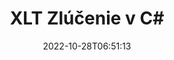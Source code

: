 ---
############################# Static ############################
layout: "auto-gen-merge"
date: 2022-10-28T06:51:13
draft: false
otherformats: ott pdf pps ppsx ppt pptx rtf tex vdx vsdm vsdx vssm vssx vstm vstx vsx

############################# Head ############################
head_title: "Zlúčiť XLT súbory v C# | XLT Zlúčenie"
head_description: "Zlúčte viacero súborov XLT do jedného súboru pomocou rozhrania API na zlučovanie dokumentov C# .NET. Zlúčiť konkrétne strany alebo rozsahy strán z rôznych dokumentov do jedného dokumentu."

############################# Header ############################
title: "XLT Zlúčenie v C#"
description: "Zlúčte XLT s niekoľkými riadkami kódu .NET."
bg_image: "https://cms.admin.containerize.com/templates/aspose/App_Themes/V3/images/bg/header1.png"
bg_overlay: false
button:
    enable: true
    icon: "fas fa-arrow-down"
    label: "Stiahnite si bezplatnú skúšobnú verziu"
    link: "https://downloads.groupdocs.com/merger/net"

############################# SubMenu ############################
submenu:
    enable: true

    left:
        img_alt: "GroupDocs.Merger for .NET"
        image: "https://cms.admin.containerize.com/templates/groupdocs/images/product-logos/90x90-noborder/groupdocs-merger-net.png"
        product: "GroupDocs.Merger"
        platform: ".NET"

    middle:
        button:

            # button loop
            - link: "https://apireference.groupdocs.com/merger/net"
              text: "Referencia API"

            # button loop
            - link: "https://github.com/groupdocs-merger"
              text: "Príklady kódov"

            # button loop
            - link: "https://products.groupdocs.app/merger/family"
              text: "Živé ukážky"

            # button loop
            - link: "https://purchase.groupdocs.com/pricing/merger/net"
              text: "Stanovenie cien"

    right:
        link_download: "https://downloads.groupdocs.com/merger"
        link_learn: "https://docs.groupdocs.com/merger/net"
        link_buy: "https://purchase.groupdocs.com"

############################# About ############################
about:
    enable: true
    title: "O GroupDocs.Merger for .NET API"
    content: |
        [GroupDocs.Merger for .NET](/sk/merger/net/) poskytuje pohodlné riešenie na zlúčenie viacerých súborov PDF, Microsoft Office (Word, Excel, PowerPoint, OneNote), OpenDocument, HTML, obrázkov a mnoho ďalších dokumentov do jedného súboru v aplikáciách .NET. GroupDocs.Merger vám ušetrí veľa námahy, pretože máte povolené zlučovať XLT dokumenty – nie je potrebné inštalovať žiadny softvér tretích strán, desktopové aplikácie alebo pluginy. Teraz je zbytočné strácať čas a spájať súbory ručne! Poslaním GroupDocs je poskytovať najlepšiu kvalitu a zjednodušiť pracovné postupy spracovania dokumentov.
        
        GroupDocs.Merger API je správnou voľbou pre podnikové riešenia, ktoré vyžadujú funkcie zlučovania súborov. Tieto rozhrania API sú dobre podporované na všetkých hlavných operačných systémoch a platformách vrátane .NET Framework, .NET Standard, .NET Core, Mono.

############################# Steps ############################
steps:
    enable: true
    title_left: "Ako zlúčiť viacero súborov XLT"
    content_left: |
        [GroupDocs.Merger for .NET](/sk/merger/net/) uľahčuje vývojárom .NET zlúčiť dva alebo viac súborov XLT v rámci ich aplikácií implementáciou niekoľko jednoduchých krokov.
        
        * Vytvorte novú inštanciu **Merger** a zadajte cestu zdrojového dokumentu ako parameter konštruktora.
        * Zavolajte **Join** triedy **Merger** a odovzdajte druhú cestu k zdrojovému dokumentu.
        * Ak chcete uložiť zlúčený dokument, zavolajte na triedu **Save** triedy **Merger**.

    title_right: "Požiadavky na systém"
    content_right: |
        Rozhrania API GroupDocs.Merger for .NET sú podporované na všetkých hlavných platformách a operačných systémoch. Pred spustením nižšie uvedeného kódu sa uistite, že máte vo svojom systéme nainštalované nasledujúce predpoklady.

        * Operačné systémy: Microsoft Windows, Linux, MacOS
        * Vývojové prostredia: Visual Studio, Xamarin, MonoDevelop
        * Rámce: .NET Framework, .NET Standard, .NET Core, Mono
        * Stiahnite si najnovšiu verziu GroupDocs.Merger for .NET z [NuGet](https://www.nuget.org/packages/groupdocs.merger)
         
    code: |
     {{% merger/additional-styles %}}
     {{< merger/code-merger title="Ako zlúčiť súbory XLT pomocou vzorového kódu C#">}}

        ```csharp    
        // Zlúčiť XLT súbory pomocou GroupDocs.Merger API
        // Okamžité zlúčenie so vstupným dokumentom XLT
        using (Merger merger = new Merger("input1.xlt"))
          {
            // Zavolajte metódu Join inštancie triedy Merger a odovzdajte druhú cestu k zdrojovému dokumentu
            merger.Join("input2.xlt");
    
            // Zavolajte metódu Save inštancie triedy Merger na uloženie zlúčeného dokumentu
            merger.Save("merged-file.xlt");
          }
        ```
     {{< /merger/code-merger >}}

############################# Demos ############################
demos:
    enable: true
    title: "Živé ukážky – online aplikácia na zlúčenie dokumentov"
    content: |
       Zlúčte hneď teraz viac ako jeden súbor XLT na webovej lokalite [GroupDocs.Merger Live Demos](https://products.groupdocs.app/merger/xlt).
       Živá ukážka má nasledujúce výhody.
        
############################# About Formats ############################
about_formats:
    enable: true

############################# More Formats ############################
more_formats:
    enable: true
    title: "Zlúčenie iných formátov dokumentov"
    content: |
        API na zlúčenie dokumentov .NET pre formáty súborov a obrázky. Zlúčte niektoré z populárnych formátov dokumentov, ako je uvedené nižšie.

############################# Back to top ###############################
back_to_top:
    enable: true
---